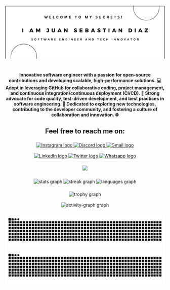 <br clear="both">

<div align="center">
  <img src="https://github.com/Sebastian-411/Sebastian-411/blob/master/banneri.png?raw=true"  />
</div>

###

<h1 align="center"></h1>

###


<h4 align="center">Innovative software engineer with a passion for open-source contributions and developing scalable, high-performance solutions. 💻 Adept in leveraging GitHub for collaborative coding, project management, and continuous integration/continuous deployment (CI/CD). 🚀 Strong advocate for code quality, test-driven development, and best practices in software engineering. 🌟 Dedicated to exploring new technologies, contributing to the developer community, and fostering a culture of collaboration and innovation. 🌐</h4>

###

<h2 align="center">Feel free to reach me on:</h2>

###

<div align="center">
  <a href="https://www.instagram.com/sebastian._.411._" target="_blank">
    <img src="https://img.shields.io/static/v1?message=Instagram&logo=instagram&label=&color=E4405F&logoColor=white&labelColor=&style=for-the-badge" height="35" alt="Instagram logo" />
  </a>
  <a href="https://www.discordapp.com/users/sebastian._.411" target="_blank">
    <img src="https://img.shields.io/static/v1?message=Discord&logo=discord&label=&color=7289DA&logoColor=white&labelColor=&style=for-the-badge" height="35" alt="Discord logo" />
  </a>
  <a href="mailto:sg5043161@gmail.com" target="_blank">
    <img src="https://img.shields.io/static/v1?message=Gmail&logo=gmail&label=&color=D14836&logoColor=white&labelColor=&style=for-the-badge" height="35" alt="Gmail logo" />
  </a>
</div>
<br>
<div align="center">
  <a href="https://www.linkedin.com/in/sebastian-diaz-sanchez/" target="_blank">
    <img src="https://img.shields.io/static/v1?message=LinkedIn&logo=linkedin&label=&color=0077B5&logoColor=white&labelColor=&style=for-the-badge" height="35" alt="LinkedIn logo" />
  </a>
  <a href="https://twitter.com/Sebastian411_" target="_blank">
    <img src="https://img.shields.io/static/v1?message=x/twitter&logo=x&label=&color=111213&logoColor=white&labelColor=&style=for-the-badge" height="35" alt="Twitter logo" />
  </a>
  <a href="https://wa.me/573126045669" target="_blank">
    <img src="https://img.shields.io/static/v1?message=Whatsapp&logo=whatsapp&label=&color=25D366&logoColor=white&labelColor=&style=for-the-badge" height="35" alt="Whatsapp logo" />
  </a>
</div>

###

<div align="center">
  <img src="https://profile-counter.glitch.me/Sebastian-411/count.svg?"  />
</div>

###

<div align="center">
  <img src="https://github-readme-stats.vercel.app/api?username=Sebastian-411&hide_title=false&hide_rank=false&show_icons=true&include_all_commits=true&count_private=true&disable_animations=false&theme=ocean_dark&locale=en&hide_border=false&custom_title=GITHUB%20STATS!%20%F0%9F%99%80" height="160" alt="stats graph"  />
  <img src="https://streak-stats.demolab.com?user=Sebastian-411&locale=en&mode=daily&theme=ocean_dark&hide_border=false&border_radius=5" height="160" alt="streak graph"  />
  <img src="https://github-readme-stats.vercel.app/api/top-langs?username=Sebastian-411&locale=en&hide_title=false&layout=compact&card_width=320&langs_count=6&theme=ocean_dark&hide_border=false&custom_title=My%20used%20languages" height="160" alt="languages graph"  />
</div>

###

<div align="center" >
  <img src="https://github-profile-trophy.vercel.app/?username=Sebastian-411&theme=discord&column=4&row=10&margin-w=8&margin-h=8&no-frame=true" alt="trophy graph"  /> 
  <br><br>
    <img   src="https://github-readme-activity-graph.vercel.app/graph?username=Sebastian-411&radius=16&theme=github-dark&area=true&order=5&custom_title=MY%20ACTIVITY!%20%F0%9F%A7%8F&hide_border=false" alt="activity-graph graph"  />
</div>

###

<p align="center">
  <img src="https://raw.githubusercontent.com/sebastian-411/sebastian-411/output/github-contribution-grid-snake-dark.svg#gh-dark-mode-only" alt="GitHub Contribution Grid Snake Animation" />
  <img src="https://raw.githubusercontent.com/sebastian-411/sebastian-411/output/github-contribution-grid-snake.svg#gh-light-mode-only" alt="GitHub Contribution Grid Snake Animation" />
</p>

###

